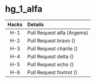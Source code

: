 # hg_1_alfa

| Hacks | Details |
| :---: | :--- |
| H-1 |	Pull Request alfa (Argenis) |
| H-2 | Pull Request bravo () |
| H-3	| Pull Request charlie () |
| H-4 |	Pull Request delta () |
| H-5	| Pull Request echo () |
| H-6	| Pull Request foxtrot () |
